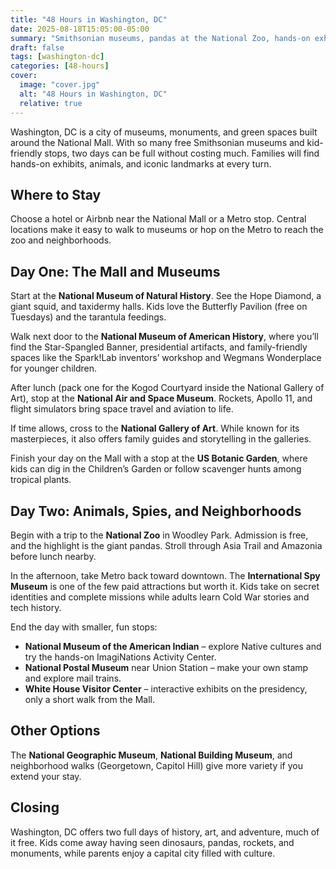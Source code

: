 ```yaml
---
title: "48 Hours in Washington, DC"
date: 2025-08-18T15:05:00-05:00
summary: "Smithsonian museums, pandas at the National Zoo, hands-on exhibits for kids, and the monuments that define America’s capital."
draft: false
tags: [washington-dc]
categories: [48-hours]
cover:
  image: "cover.jpg"
  alt: "48 Hours in Washington, DC"
  relative: true
---
```



Washington, DC is a city of museums, monuments, and green spaces built around the National Mall. With so many free Smithsonian museums and kid-friendly stops, two days can be full without costing much. Families will find hands-on exhibits, animals, and iconic landmarks at every turn.  



## Where to Stay  
Choose a hotel or Airbnb near the National Mall or a Metro stop. Central locations make it easy to walk to museums or hop on the Metro to reach the zoo and neighborhoods.  



## Day One: The Mall and Museums  

Start at the **National Museum of Natural History**. See the Hope Diamond, a giant squid, and taxidermy halls. Kids love the Butterfly Pavilion (free on Tuesdays) and the tarantula feedings.  

Walk next door to the **National Museum of American History**, where you’ll find the Star-Spangled Banner, presidential artifacts, and family-friendly spaces like the Spark!Lab inventors’ workshop and Wegmans Wonderplace for younger children.  

After lunch (pack one for the Kogod Courtyard inside the National Gallery of Art), stop at the **National Air and Space Museum**. Rockets, Apollo 11, and flight simulators bring space travel and aviation to life.  

If time allows, cross to the **National Gallery of Art**. While known for its masterpieces, it also offers family guides and storytelling in the galleries.  

Finish your day on the Mall with a stop at the **US Botanic Garden**, where kids can dig in the Children’s Garden or follow scavenger hunts among tropical plants.  



## Day Two: Animals, Spies, and Neighborhoods  

Begin with a trip to the **National Zoo** in Woodley Park. Admission is free, and the highlight is the giant pandas. Stroll through Asia Trail and Amazonia before lunch nearby.  

In the afternoon, take Metro back toward downtown. The **International Spy Museum** is one of the few paid attractions but worth it. Kids take on secret identities and complete missions while adults learn Cold War stories and tech history.  

End the day with smaller, fun stops:  
- **National Museum of the American Indian** – explore Native cultures and try the hands-on ImagiNations Activity Center.  
- **National Postal Museum** near Union Station – make your own stamp and explore mail trains.  
- **White House Visitor Center** – interactive exhibits on the presidency, only a short walk from the Mall.  



## Other Options  
The **National Geographic Museum**, **National Building Museum**, and neighborhood walks (Georgetown, Capitol Hill) give more variety if you extend your stay.  



## Closing  
Washington, DC offers two full days of history, art, and adventure, much of it free. Kids come away having seen dinosaurs, pandas, rockets, and monuments, while parents enjoy a capital city filled with culture.  

